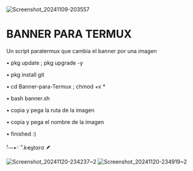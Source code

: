 ![Screenshot_20241109-203557](https://github.com/user-attachments/assets/cc3f7740-734f-479d-b688-c30eaf86281f)

# BANNER PARA TERMUX

Un script paratermux que cambia el banner por una imagen

• pkg update ; pkg upgrade -y

• pkg install git

• cd Banner-para-Termux ; chmod +x *

• bash banner.sh

• copia y pega la ruta de la imagen

• copia y pega el nombre de la imagen

• finished :)



̊┈─•𓏲࣪ ˚.kҽყtαrσ 🪶

![Screenshot_20241120-234237~2](https://github.com/user-attachments/assets/de092eb2-5297-4a14-bb0e-029004436065)
![Screenshot_20241120-234919~2](https://github.com/user-attachments/assets/df7cf980-1fcd-49e7-85e0-a06fc75194b9)

